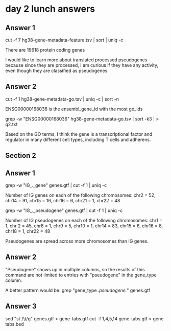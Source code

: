 # day 2 lunch answers

## Answer 1

 cut -f 7 hg38-gene-metadata-feature.tsv | sort | uniq -c

 There are 19618 protein coding genes

 I would like to learn more about translated processed pseudogenes because since they are processed, I am curious if they have any activity, even though they are classified as pseudogenes

## Answer 2

cut -f 1 hg38-gene-metadata-go.tsv | uniq -c | sort -n

ENSG00000168036 is the ensembl_gene_id with the most go_ids

grep -w "ENSG00000168036" hg38-gene-metadata-go.tsv | sort -k3 | > q2.txt

Based on the GO terms, I think the gene is a transcriptional factor and regulator in many different cell types, including T cells and adherens.

## Section 2

## Answer 1 

grep -w "IG_._gene" genes.gtf | cut -f 1 | uniq -c

Number of IG genes on each of the following chromosomes: chr2 = 52, chr14 = 91, chr15 = 16, chr16 = 6, chr21 = 1, chr22 = 48

grep -w "IG_._pseudogene" genes.gtf | cut -f 1 | uniq -c

Number of IG pseudogenes on each of the following chromosomes: chr1 = 1, chr 2 = 45, chr8 = 1, chr9 = 5, chr10 = 1, chr14 = 83, chr15 = 6, chr16 = 8, chr18 = 1, chr22 = 48

Pseudogenes are spread across more chromosomes than IG genes. 

## Answer 2

"Pseudogene" shows up in multiple columns, so the results of this command are not limited to entries with "pseudogene" in the gene_type column.

A better pattern would be:
grep "gene_type .*pseudogene.*" genes.gtf

## Answer 3

 sed "s/ /\t/g" genes.gtf > gene-tabs.gtf
 cut -f 1,4,5,14 gene-tabs.gtf > gene-tabs.bed

